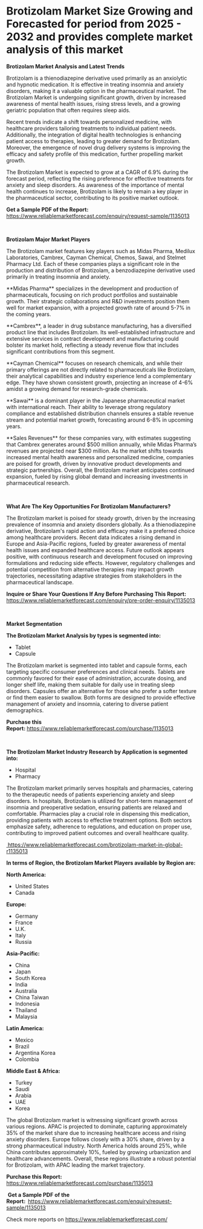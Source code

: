 <p><h1>Brotizolam Market Size Growing and Forecasted for period from 2025 - 2032 and provides complete market analysis of this market</h1></p><p><strong>Brotizolam Market Analysis and Latest Trends</strong></p>
<p><p>Brotizolam is a thienodiazepine derivative used primarily as an anxiolytic and hypnotic medication. It is effective in treating insomnia and anxiety disorders, making it a valuable option in the pharmaceutical market. The Brotizolam Market is undergoing significant growth, driven by increased awareness of mental health issues, rising stress levels, and a growing geriatric population that often requires sleep aids. </p><p>Recent trends indicate a shift towards personalized medicine, with healthcare providers tailoring treatments to individual patient needs. Additionally, the integration of digital health technologies is enhancing patient access to therapies, leading to greater demand for Brotizolam. Moreover, the emergence of novel drug delivery systems is improving the efficacy and safety profile of this medication, further propelling market growth. </p><p>The Brotizolam Market is expected to grow at a CAGR of 6.9% during the forecast period, reflecting the rising preference for effective treatments for anxiety and sleep disorders. As awareness of the importance of mental health continues to increase, Brotizolam is likely to remain a key player in the pharmaceutical sector, contributing to its positive market outlook.</p></p>
<p><strong>Get a Sample PDF of the Report:&nbsp;</strong> <a href="https://www.reliablemarketforecast.com/enquiry/request-sample/1135013?utm_campaign=3324&utm_medium=2&utm_source=Github&utm_content=ia&utm_term=08032025&utm_id=brotizolam">https://www.reliablemarketforecast.com/enquiry/request-sample/1135013</a></p>
<p>&nbsp;</p>
<p><strong>Brotizolam Major Market Players</strong></p>
<p><p>The Brotizolam market features key players such as Midas Pharma, Medilux Laboratories, Cambrex, Cayman Chemical, Chemos, Sawai, and Stelmet Pharmacy Ltd. Each of these companies plays a significant role in the production and distribution of Brotizolam, a benzodiazepine derivative used primarily in treating insomnia and anxiety.</p><p>**Midas Pharma** specializes in the development and production of pharmaceuticals, focusing on rich product portfolios and sustainable growth. Their strategic collaborations and R&D investments position them well for market expansion, with a projected growth rate of around 5-7% in the coming years.</p><p>**Cambrex**, a leader in drug substance manufacturing, has a diversified product line that includes Brotizolam. Its well-established infrastructure and extensive services in contract development and manufacturing could bolster its market hold, reflecting a steady revenue flow that includes significant contributions from this segment.</p><p>**Cayman Chemical** focuses on research chemicals, and while their primary offerings are not directly related to pharmaceuticals like Brotizolam, their analytical capabilities and industry experience lend a complementary edge. They have shown consistent growth, projecting an increase of 4-6% amidst a growing demand for research-grade chemicals.</p><p>**Sawai** is a dominant player in the Japanese pharmaceutical market with international reach. Their ability to leverage strong regulatory compliance and established distribution channels ensures a stable revenue stream and potential market growth, forecasting around 6-8% in upcoming years.</p><p>**Sales Revenues** for these companies vary, with estimates suggesting that Cambrex generates around $500 million annually, while Midas Pharma’s revenues are projected near $300 million. As the market shifts towards increased mental health awareness and personalized medicine, companies are poised for growth, driven by innovative product developments and strategic partnerships. Overall, the Brotizolam market anticipates continued expansion, fueled by rising global demand and increasing investments in pharmaceutical research.</p></p>
<p>&nbsp;</p>
<p><strong>What Are The Key Opportunities For Brotizolam Manufacturers?</strong></p>
<p><p>The Brotizolam market is poised for steady growth, driven by the increasing prevalence of insomnia and anxiety disorders globally. As a thienodiazepine derivative, Brotizolam's rapid action and efficacy make it a preferred choice among healthcare providers. Recent data indicates a rising demand in Europe and Asia-Pacific regions, fueled by greater awareness of mental health issues and expanded healthcare access. Future outlook appears positive, with continuous research and development focused on improving formulations and reducing side effects. However, regulatory challenges and potential competition from alternative therapies may impact growth trajectories, necessitating adaptive strategies from stakeholders in the pharmaceutical landscape.</p></p>
<p><strong>Inquire or Share Your Questions If Any Before Purchasing This Report:</strong> <a href="https://www.reliablemarketforecast.com/enquiry/pre-order-enquiry/1135013?utm_campaign=3324&utm_medium=2&utm_source=Github&utm_content=ia&utm_term=08032025&utm_id=brotizolam">https://www.reliablemarketforecast.com/enquiry/pre-order-enquiry/1135013</a></p>
<p>&nbsp;</p>
<p><strong>Market Segmentation</strong></p>
<p><strong>The Brotizolam Market Analysis by types is segmented into:</strong></p>
<p><ul><li>Tablet</li><li>Capsule</li></ul></p>
<p><p>The Brotizolam market is segmented into tablet and capsule forms, each targeting specific consumer preferences and clinical needs. Tablets are commonly favored for their ease of administration, accurate dosing, and longer shelf life, making them suitable for daily use in treating sleep disorders. Capsules offer an alternative for those who prefer a softer texture or find them easier to swallow. Both forms are designed to provide effective management of anxiety and insomnia, catering to diverse patient demographics.</p></p>
<p><strong>Purchase this Report:&nbsp;</strong><a href="https://www.reliablemarketforecast.com/purchase/1135013?utm_campaign=3324&utm_medium=2&utm_source=Github&utm_content=ia&utm_term=08032025&utm_id=brotizolam">https://www.reliablemarketforecast.com/purchase/1135013</a></p>
<p>&nbsp;</p>
<p><strong>The Brotizolam Market Industry Research by Application is segmented into:</strong></p>
<p><ul><li>Hospital</li><li>Pharmacy</li></ul></p>
<p><p>The Brotizolam market primarily serves hospitals and pharmacies, catering to the therapeutic needs of patients experiencing anxiety and sleep disorders. In hospitals, Brotizolam is utilized for short-term management of insomnia and preoperative sedation, ensuring patients are relaxed and comfortable. Pharmacies play a crucial role in dispensing this medication, providing patients with access to effective treatment options. Both sectors emphasize safety, adherence to regulations, and education on proper use, contributing to improved patient outcomes and overall healthcare quality.</p></p>
<p><a href="https://www.reliablemarketforecast.com/brotizolam-market-in-global-r1135013?utm_campaign=3324&utm_medium=2&utm_source=Github&utm_content=ia&utm_term=08032025&utm_id=brotizolam">&nbsp;https://www.reliablemarketforecast.com/brotizolam-market-in-global-r1135013</a></p>
<p><strong>In terms of Region, the Brotizolam Market Players available by Region are:</strong></p>
<p>
    <p> <strong> North America: </strong>
        <ul>
            <li>United States</li>
            <li>Canada</li>
        </ul>
        </p> 
    <p> <strong> Europe: </strong>
        <ul>
            <li>Germany</li>
            <li>France</li>
            <li>U.K.</li>
            <li>Italy</li>
            <li>Russia</li>
        </ul>
        </p> 
    <p> <strong> Asia-Pacific: </strong>
        <ul>
            <li>China</li>
            <li>Japan</li>
            <li>South Korea</li>
            <li>India</li>
            <li>Australia</li>
            <li>China Taiwan</li>
            <li>Indonesia</li>
            <li>Thailand</li>
            <li>Malaysia</li>
        </ul>
        </p> 
    <p> <strong> Latin America: </strong>
        <ul>
            <li>Mexico</li>
            <li>Brazil</li>
            <li>Argentina Korea</li>
            <li>Colombia</li>
        </ul>
        </p> 
    <p> <strong> Middle East & Africa: </strong>
        <ul>
            <li>Turkey</li>
            <li>Saudi</li>
            <li>Arabia</li>
            <li>UAE</li>
            <li>Korea</li>
        </ul>
    </p>
    </p>
<p><p>The global Brotizolam market is witnessing significant growth across various regions. APAC is projected to dominate, capturing approximately 35% of the market share due to increasing healthcare access and rising anxiety disorders. Europe follows closely with a 30% share, driven by a strong pharmaceutical industry. North America holds around 25%, while China contributes approximately 10%, fueled by growing urbanization and healthcare advancements. Overall, these regions illustrate a robust potential for Brotizolam, with APAC leading the market trajectory.</p></p>
<p><strong>Purchase this Report: </strong><a href="https://www.reliablemarketforecast.com/purchase/1135013?utm_campaign=3324&utm_medium=2&utm_source=Github&utm_content=ia&utm_term=08032025&utm_id=brotizolam">https://www.reliablemarketforecast.com/purchase/1135013</a></p>
<p>&nbsp;<strong>Get a Sample PDF of the Report:&nbsp;&nbsp;</strong><a href="https://www.reliablemarketforecast.com/enquiry/request-sample/1135013?utm_campaign=3324&utm_medium=2&utm_source=Github&utm_content=ia&utm_term=08032025&utm_id=brotizolam">https://www.reliablemarketforecast.com/enquiry/request-sample/1135013</a></p>
<p><strong></strong></p>
<p>Check more reports on <a href="https://www.reliablemarketforecast.com/?utm_campaign=3324&utm_medium=2&utm_source=Github&utm_content=ia&utm_term=08032025&utm_id=brotizolam">https://www.reliablemarketforecast.com/</a></p>